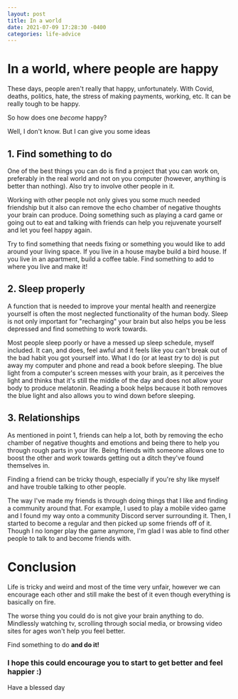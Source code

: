 ```yaml
---
layout: post
title: In a world
date: 2021-07-09 17:28:30 -0400
categories: life-advice
---
```

# In a world, where people are happy

These days, people aren't really that happy, unfortunately. With Covid, deaths, politics, hate, the stress of making payments, working, etc. It can be really tough to be happy.

So how does one *become* happy?

Well, I don't know. But I can give you some ideas

## 1. Find something to do
One of the best things you can do is find a project that you can work on, preferably in the real world and not on you computer (however, anything is better than nothing). Also try to involve other people in it.

Working with other people not only gives you some much needed friendship but it also can remove the echo chamber of negative thoughts your brain can produce.
Doing something such as playing a card game or going out to eat and talking with friends can help you rejuvenate yourself and let you feel happy again.

Try to find something that needs fixing or something you would like to add around your living space. If you live in a house maybe build a bird house. If you live in an apartment, build a coffee table. Find something to add to where you live and make it!

## 2. Sleep properly
A function that is needed to improve your mental health and reenergize yourself is often the most neglected functionality of the human body.
Sleep is not only important for "recharging" your brain but also helps you be less depressed and find something to work towards.

Most people sleep poorly or have a messed up sleep schedule, myself included. It can, and does, feel awful and it feels like you can't break out of the bad habit you got yourself into.
What I do (or at least *try* to do) is put away my computer and phone and read a book before sleeping. The blue light from a computer's screen messes with your brain, as it perceives the light and thinks that it's still the middle of the day and does not allow your body to produce melatonin.
Reading a book helps because it both removes the blue light and also allows you to wind down before sleeping.

## 3. Relationships
As mentioned in point 1, friends can help a lot, both by removing the echo chamber of negative thoughts and emotions and being there to help you through rough parts in your life.
Being friends with someone allows one to boost the other and work towards getting out a ditch they've found themselves in.

Finding a friend can be tricky though, especially if you're shy like myself and have trouble talking to other people.

The way I've made my friends is through doing things that I like and finding a community around that. For example, I used to play a mobile video game and I found my way onto a community Discord server surrounding it. Then, I started to become a regular and then picked up some friends off of it. Though I no longer play the game anymore, I'm glad I was able to find other people to talk to and become friends with.

# Conclusion

Life is tricky and weird and most of the time very unfair, however we can encourage each other and still make the best of it even though everything is basically on fire.

The worse thing you could do is not give your brain anything to do. Mindlessly watching tv, scrolling through social media, or browsing video sites for ages won't help you feel better.

Find something to do **and do it!**

### I hope this could encourage you to start to get better and feel happier :)

Have a blessed day